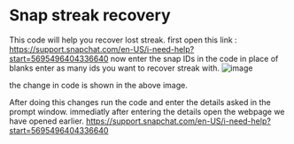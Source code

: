 # Snap streak recovery

 This code will help you recover lost streak.
 first open this link : https://support.snapchat.com/en-US/i-need-help?start=5695496404336640
 now enter the snap IDs in the code in place of blanks enter as many ids you want to recover streak with.
 ![image](https://user-images.githubusercontent.com/95079321/204073610-c162546a-fd21-4f29-9ffa-97d535d65fc7.png)

 the change in code is shown in the above image.
 
 After doing this changes run the code and enter the details asked in the prompt window.
 immediatly after entering the details open the webpage we have opened earlier.
 https://support.snapchat.com/en-US/i-need-help?start=5695496404336640
